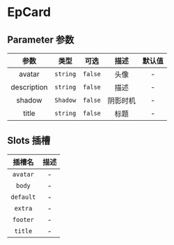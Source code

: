 # EpCard
## Parameter 参数
| 参数 | 类型 | 可选 | 描述 | 默认值 |
| :-------: | :-------: | :-------: | :-------: | :-------: |
| avatar | `string` | `false` | 头像 | -|
| description | `string` | `false` | 描述 | -|
| shadow | `Shadow` | `false` | 阴影时机 | -|
| title | `string` | `false` | 标题 | -|
## Slots 插槽
|    插槽名    |  描述   |
|:---------:|:-----:|
| `avatar` | - |
| `body` | - |
| `default` | - |
| `extra` | - |
| `footer` | - |
| `title` | - |
